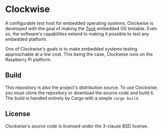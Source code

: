 Clockwise
=====

A configurable test host for embedded operating systems.
Clockwise is developed with the goal of making the [Tock](https://github.com/tock/tock) embedded OS testable.
Even so, the software's capabilities extend to making it possible to test any embedded platform.

One of Clockwise's goals is to make embedded systems testing approachable at a low cost.
This being the case, Clockwise runs on the Raspberry Pi platform.

Build
-----

This repository is also the project's distribution source.
To use Clockwise, you must clone the repository or download the source code and build it.
The build is handled entirely by Cargo with a simple `cargo build`.

License
-----
Clockwise's source code is licensed under the 3-clause BSD license.

